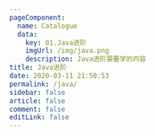 ```yaml
---
pageComponent: 
  name: Catalogue
  data: 
    key: 01.Java进阶
    imgUrl: /img/java.png
    description: Java进阶需要学的内容
title: Java进阶
date: 2020-03-11 21:50:53
permalink: /java/
sidebar: false
article: false
comment: false
editLink: false
---
```


